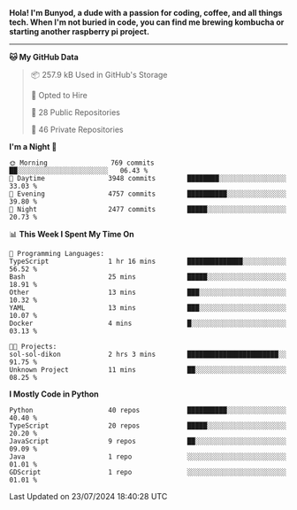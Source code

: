 <p>
<b>Hola! I'm Bunyod, a dude with a passion for coding, coffee, and all things tech. When I'm not buried in code, you can find me brewing kombucha or starting another raspberry pi project.</b>
</p>

---

<!--START_SECTION:waka-->
**🐱 My GitHub Data** 

> 📦 257.9 kB Used in GitHub's Storage 
 > 
> 💼 Opted to Hire
 > 
> 📜 28 Public Repositories 
 > 
> 🔑 46 Private Repositories 
 > 
**I'm a Night 🦉** 

```text
🌞 Morning                769 commits         ██░░░░░░░░░░░░░░░░░░░░░░░   06.43 % 
🌆 Daytime                3948 commits        ████████░░░░░░░░░░░░░░░░░   33.03 % 
🌃 Evening                4757 commits        ██████████░░░░░░░░░░░░░░░   39.80 % 
🌙 Night                  2477 commits        █████░░░░░░░░░░░░░░░░░░░░   20.73 % 
```


📊 **This Week I Spent My Time On** 

```text
💬 Programming Languages: 
TypeScript               1 hr 16 mins        ██████████████░░░░░░░░░░░   56.52 % 
Bash                     25 mins             █████░░░░░░░░░░░░░░░░░░░░   18.91 % 
Other                    13 mins             ███░░░░░░░░░░░░░░░░░░░░░░   10.32 % 
YAML                     13 mins             ███░░░░░░░░░░░░░░░░░░░░░░   10.07 % 
Docker                   4 mins              █░░░░░░░░░░░░░░░░░░░░░░░░   03.13 % 

🐱‍💻 Projects: 
sol-sol-dikon            2 hrs 3 mins        ███████████████████████░░   91.75 % 
Unknown Project          11 mins             ██░░░░░░░░░░░░░░░░░░░░░░░   08.25 % 
```

**I Mostly Code in Python** 

```text
Python                   40 repos            ██████████░░░░░░░░░░░░░░░   40.40 % 
TypeScript               20 repos            █████░░░░░░░░░░░░░░░░░░░░   20.20 % 
JavaScript               9 repos             ██░░░░░░░░░░░░░░░░░░░░░░░   09.09 % 
Java                     1 repo              ░░░░░░░░░░░░░░░░░░░░░░░░░   01.01 % 
GDScript                 1 repo              ░░░░░░░░░░░░░░░░░░░░░░░░░   01.01 % 
```




 Last Updated on 23/07/2024 18:40:28 UTC
<!--END_SECTION:waka-->
